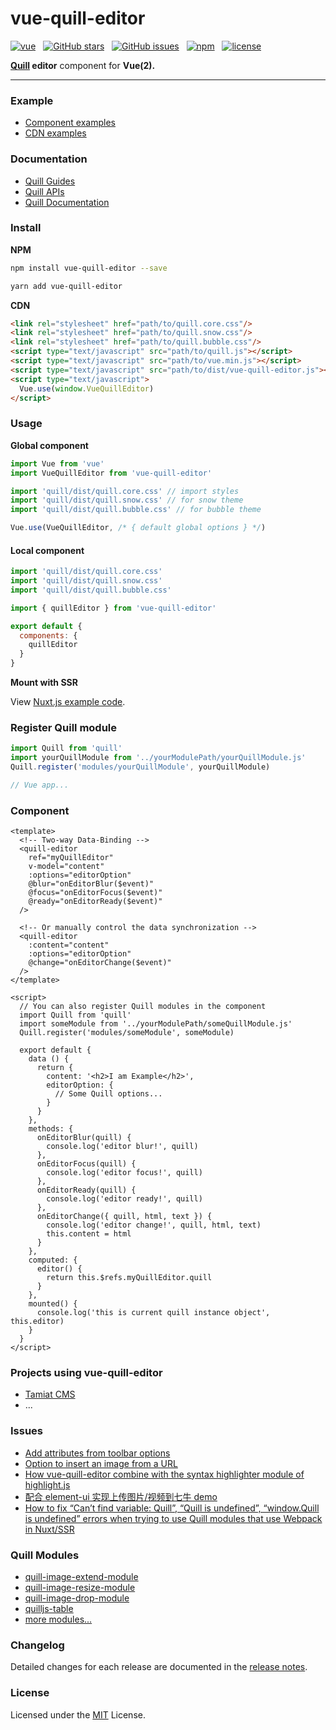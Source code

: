 # vue-quill-editor

[![vue](https://img.shields.io/badge/MADE%20WITH-VUE-42a97a?style=for-the-badge&labelColor=35495d)](https://vuejs.org)
&nbsp;
[![GitHub stars](https://img.shields.io/github/stars/surmon-china/vue-quill-editor.svg?style=for-the-badge)](https://github.com/surmon-china/vue-quill-editor/stargazers)
&nbsp;
[![GitHub issues](https://img.shields.io/github/issues/surmon-china/vue-quill-editor.svg?style=for-the-badge)](https://github.com/surmon-china/vue-quill-editor/issues)
&nbsp;
[![npm](https://img.shields.io/npm/v/vue-quill-editor?color=c7343a&label=npm&style=for-the-badge)](https://www.npmjs.com/package/vue-quill-editor)
&nbsp;
[![license](https://img.shields.io/github/license/mashape/apistatus.svg?style=for-the-badge)](/LICENSE)

**[Quill](https://github.com/quilljs/quill) editor** component for **Vue(2).**

---

### Example

- [Component examples](https://surmon-china.github.io/vue-quill-editor)
- [CDN examples](https://jsfiddle.net/surmon/fpojgkmy/)


### Documentation

- [Quill Guides](https://quilljs.com/guides)
- [Quill APIs](https://quilljs.com/docs/api/)
- [Quill Documentation](https://quilljs.com/docs)

### Install

**NPM**

``` bash
npm install vue-quill-editor --save
```
```bash
yarn add vue-quill-editor
```

**CDN**

``` html
<link rel="stylesheet" href="path/to/quill.core.css"/>
<link rel="stylesheet" href="path/to/quill.snow.css"/>
<link rel="stylesheet" href="path/to/quill.bubble.css"/>
<script type="text/javascript" src="path/to/quill.js"></script>
<script type="text/javascript" src="path/to/vue.min.js"></script>
<script type="text/javascript" src="path/to/dist/vue-quill-editor.js"></script>
<script type="text/javascript">
  Vue.use(window.VueQuillEditor)
</script>
```

### Usage

**Global component**

``` javascript
import Vue from 'vue'
import VueQuillEditor from 'vue-quill-editor'

import 'quill/dist/quill.core.css' // import styles
import 'quill/dist/quill.snow.css' // for snow theme
import 'quill/dist/quill.bubble.css' // for bubble theme

Vue.use(VueQuillEditor, /* { default global options } */)
```

#### Local component

```javascript
import 'quill/dist/quill.core.css'
import 'quill/dist/quill.snow.css'
import 'quill/dist/quill.bubble.css'

import { quillEditor } from 'vue-quill-editor'

export default {
  components: {
    quillEditor
  }
}
```

**Mount with SSR**

View [Nuxt.js example code](https://github.com/surmon-china/surmon-china.github.io/tree/source/legacies/vue-quill-editor/nuxt).

### Register Quill module

```javascript
import Quill from 'quill'
import yourQuillModule from '../yourModulePath/yourQuillModule.js'
Quill.register('modules/yourQuillModule', yourQuillModule)

// Vue app...
```

### Component

``` vue
<template>
  <!-- Two-way Data-Binding -->
  <quill-editor
    ref="myQuillEditor"
    v-model="content"
    :options="editorOption"
    @blur="onEditorBlur($event)"
    @focus="onEditorFocus($event)"
    @ready="onEditorReady($event)"
  />

  <!-- Or manually control the data synchronization -->
  <quill-editor
    :content="content"
    :options="editorOption"
    @change="onEditorChange($event)"
  />
</template>

<script>
  // You can also register Quill modules in the component
  import Quill from 'quill'
  import someModule from '../yourModulePath/someQuillModule.js'
  Quill.register('modules/someModule', someModule)
  
  export default {
    data () {
      return {
        content: '<h2>I am Example</h2>',
        editorOption: {
          // Some Quill options...
        }
      }
    },
    methods: {
      onEditorBlur(quill) {
        console.log('editor blur!', quill)
      },
      onEditorFocus(quill) {
        console.log('editor focus!', quill)
      },
      onEditorReady(quill) {
        console.log('editor ready!', quill)
      },
      onEditorChange({ quill, html, text }) {
        console.log('editor change!', quill, html, text)
        this.content = html
      }
    },
    computed: {
      editor() {
        return this.$refs.myQuillEditor.quill
      }
    },
    mounted() {
      console.log('this is current quill instance object', this.editor)
    }
  }
</script>
```

### Projects using vue-quill-editor
- [Tamiat CMS](https://github.com/tamiat/tamiat/)
- ...


### Issues
- [Add attributes from toolbar options](https://github.com/quilljs/quill/issues/1084)
- [Option to insert an image from a URL](https://github.com/quilljs/quill/issues/893)
- [How vue-quill-editor combine with the syntax highlighter module of highlight.js](https://github.com/surmon-china/vue-quill-editor/issues/39)
- [配合 element-ui 实现上传图片/视频到七牛 demo](https://github.com/surmon-china/vue-quill-editor/issues/102)
- [How to fix “Can’t find variable: Quill”, “Quill is undefined”, “window.Quill is undefined” errors when trying to use Quill modules that use Webpack in Nuxt/SSR](https://github.com/surmon-china/vue-quill-editor/issues/171#issuecomment-370253411)


### Quill Modules
- [quill-image-extend-module](https://github.com/NextBoy/quill-image-extend-module)
- [quill-image-resize-module](https://github.com/kensnyder/quill-image-resize-module)
- [quill-image-drop-module](https://github.com/kensnyder/quill-image-drop-module)
- [quilljs-table](https://github.com/dost/quilljs-table)
- [more modules...](https://github.com/search?o=desc&q=quill+module&s=stars&type=Repositories&utf8=%E2%9C%93)


### Changelog

Detailed changes for each release are documented in the [release notes](/CHANGELOG.md).

### License

Licensed under the [MIT](/LICENSE) License.
